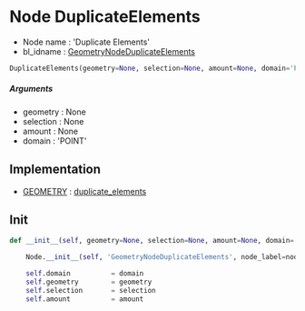 # Node DuplicateElements

- Node name : 'Duplicate Elements'
- bl_idname : [GeometryNodeDuplicateElements](https://docs.blender.org/api/current/bpy.types.GeometryNodeDuplicateElements.html)


``` python
DuplicateElements(geometry=None, selection=None, amount=None, domain='POINT', node_label=None, node_color=None)
```
##### Arguments

- geometry : None
- selection : None
- amount : None
- domain : 'POINT'

## Implementation

- [GEOMETRY](/docs/GeoNodes/socket_GEOMETRY.md) : [duplicate_elements](/docs/GeoNodes/socket_GEOMETRY.md#duplicate_elements)

## Init

``` python
def __init__(self, geometry=None, selection=None, amount=None, domain='POINT', node_label=None, node_color=None):

    Node.__init__(self, 'GeometryNodeDuplicateElements', node_label=node_label, node_color=node_color)

    self.domain          = domain
    self.geometry        = geometry
    self.selection       = selection
    self.amount          = amount
```
